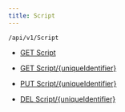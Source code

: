 ```yaml
---
title: Script
---
```


```http
/api/v1/Script
```




* [GET Script](v1Script_GetAll.md)

* [GET Script/{uniqueIdentifier}](v1Script_GetCRMScriptByUniqueIdentifier.md)

* [PUT Script/{uniqueIdentifier}](v1Script_SaveCRMScriptByUniqueIdentifier.md)

* [DEL Script/{uniqueIdentifier}](v1Script_DeleteCRMScriptByUniqueIdentifier.md)